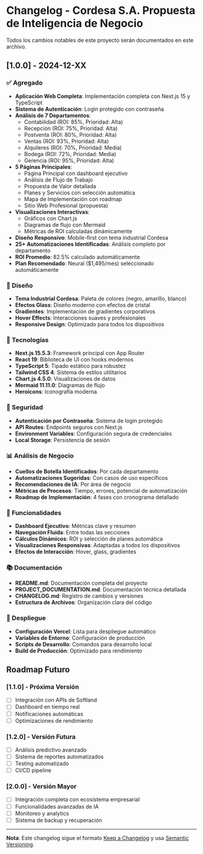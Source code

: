 # Changelog - Cordesa S.A. Propuesta de Inteligencia de Negocio

Todos los cambios notables de este proyecto serán documentados en este archivo.

## [1.0.0] - 2024-12-XX

### ✅ Agregado
- **Aplicación Web Completa**: Implementación completa con Next.js 15 y TypeScript
- **Sistema de Autenticación**: Login protegido con contraseña
- **Análisis de 7 Departamentos**: 
  - Contabilidad (ROI: 85%, Prioridad: Alta)
  - Recepción (ROI: 75%, Prioridad: Alta)
  - Postventa (ROI: 80%, Prioridad: Alta)
  - Ventas (ROI: 93%, Prioridad: Alta)
  - Alquileres (ROI: 70%, Prioridad: Media)
  - Bodega (ROI: 72%, Prioridad: Media)
  - Gerencia (ROI: 95%, Prioridad: Alta)
- **5 Páginas Principales**:
  - Página Principal con dashboard ejecutivo
  - Análisis de Flujo de Trabajo
  - Propuesta de Valor detallada
  - Planes y Servicios con selección automática
  - Mapa de Implementación con roadmap
  - Sitio Web Profesional (propuesta)
- **Visualizaciones Interactivas**:
  - Gráficos con Chart.js
  - Diagramas de flujo con Mermaid
  - Métricas de ROI calculadas dinámicamente
- **Diseño Responsivo**: Mobile-first con tema industrial Cordesa
- **25+ Automatizaciones Identificadas**: Análisis completo por departamento
- **ROI Promedio**: 82.5% calculado automáticamente
- **Plan Recomendado**: Neural ($1,495/mes) seleccionado automáticamente

### 🎨 Diseño
- **Tema Industrial Cordesa**: Paleta de colores (negro, amarillo, blanco)
- **Efectos Glass**: Diseño moderno con efectos de cristal
- **Gradientes**: Implementación de gradientes corporativos
- **Hover Effects**: Interacciones suaves y profesionales
- **Responsive Design**: Optimizado para todos los dispositivos

### 🔧 Tecnologías
- **Next.js 15.5.3**: Framework principal con App Router
- **React 19**: Biblioteca de UI con hooks modernos
- **TypeScript 5**: Tipado estático para robustez
- **Tailwind CSS 4**: Sistema de estilos utilitarios
- **Chart.js 4.5.0**: Visualizaciones de datos
- **Mermaid 11.11.0**: Diagramas de flujo
- **Heroicons**: Iconografía moderna

### 🔐 Seguridad
- **Autenticación por Contraseña**: Sistema de login protegido
- **API Routes**: Endpoints seguros con Next.js
- **Environment Variables**: Configuración segura de credenciales
- **Local Storage**: Persistencia de sesión

### 📊 Análisis de Negocio
- **Cuellos de Botella Identificados**: Por cada departamento
- **Automatizaciones Sugeridas**: Con casos de uso específicos
- **Recomendaciones de IA**: Por área de negocio
- **Métricas de Procesos**: Tiempo, errores, potencial de automatización
- **Roadmap de Implementación**: 4 fases con cronograma detallado

### 📱 Funcionalidades
- **Dashboard Ejecutivo**: Métricas clave y resumen
- **Navegación Fluida**: Entre todas las secciones
- **Cálculos Dinámicos**: ROI y selección de planes automática
- **Visualizaciones Responsivas**: Adaptadas a todos los dispositivos
- **Efectos de Interacción**: Hover, glass, gradientes

### 📚 Documentación
- **README.md**: Documentación completa del proyecto
- **PROJECT_DOCUMENTATION.md**: Documentación técnica detallada
- **CHANGELOG.md**: Registro de cambios y versiones
- **Estructura de Archivos**: Organización clara del código

### 🚀 Despliegue
- **Configuración Vercel**: Lista para despliegue automático
- **Variables de Entorno**: Configuración de producción
- **Scripts de Desarrollo**: Comandos para desarrollo local
- **Build de Producción**: Optimizado para rendimiento

## Roadmap Futuro

### [1.1.0] - Próxima Versión
- [ ] Integración con APIs de Softland
- [ ] Dashboard en tiempo real
- [ ] Notificaciones automáticas
- [ ] Optimizaciones de rendimiento

### [1.2.0] - Versión Futura
- [ ] Análisis predictivo avanzado
- [ ] Sistema de reportes automatizados
- [ ] Testing automatizado
- [ ] CI/CD pipeline

### [2.0.0] - Versión Mayor
- [ ] Integración completa con ecosistema empresarial
- [ ] Funcionalidades avanzadas de IA
- [ ] Monitoreo y analytics
- [ ] Sistema de backup y recuperación

---

**Nota**: Este changelog sigue el formato [Keep a Changelog](https://keepachangelog.com/) y usa [Semantic Versioning](https://semver.org/).
